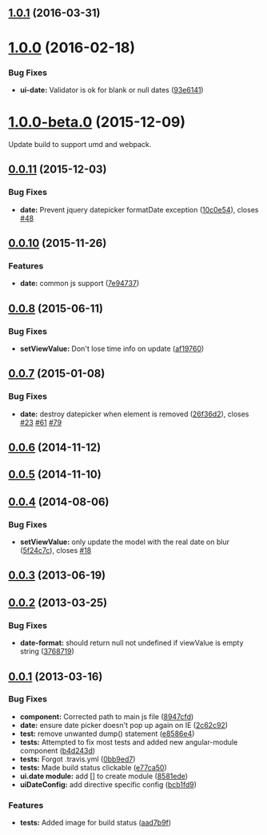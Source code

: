 <a name="1.0.1"></a>
## [1.0.1](https://github.com/angular-ui/ui-date/compare/1.0.0...v1.0.1) (2016-03-31)




<a name="1.0.0"></a>
# [1.0.0](https://github.com/angular-ui/ui-date/compare/1.0.0-beta.3...v1.0.0) (2016-02-18)


### Bug Fixes

* **ui-date:** Validator is ok for blank or null dates ([93e6141](https://github.com/angular-ui/ui-date/commit/93e6141))



<a name="1.0.0-beta.0"></a>
# [1.0.0-beta.0](https://github.com/angular-ui/ui-date/compare/0.0.11...v1.0.0-beta.0) (2015-12-09)

Update build to support umd and webpack.


<a name="0.0.11"></a>
## [0.0.11](https://github.com/Nexxa/ui-date/compare/0.0.10...v0.0.11) (2015-12-03)


### Bug Fixes

* **date:** Prevent jquery datepicker formatDate exception ([10c0e54](https://github.com/Nexxa/ui-date/commit/10c0e54)), closes [#48](https://github.com/Nexxa/ui-date/issues/48)



<a name="0.0.10"></a>
## [0.0.10](https://github.com/Nexxa/ui-date/compare/0.0.8...v0.0.10) (2015-11-26)


### Features

* **date:** common js support ([7e94737](https://github.com/Nexxa/ui-date/commit/7e94737))



<a name="0.0.8"></a>
## [0.0.8](https://github.com/Nexxa/ui-date/compare/0.0.7...0.0.8) (2015-06-11)


### Bug Fixes

* **setViewValue:** Don't lose time info on update ([af19760](https://github.com/Nexxa/ui-date/commit/af19760))



<a name="0.0.7"></a>
## [0.0.7](https://github.com/Nexxa/ui-date/compare/0.0.6...0.0.7) (2015-01-08)


### Bug Fixes

* **date:** destroy datepicker when element is removed ([26f36d2](https://github.com/Nexxa/ui-date/commit/26f36d2)), closes [#23](https://github.com/Nexxa/ui-date/issues/23) [#61](https://github.com/Nexxa/ui-date/issues/61) [#79](https://github.com/Nexxa/ui-date/issues/79)



<a name="0.0.6"></a>
## [0.0.6](https://github.com/Nexxa/ui-date/compare/0.0.5...0.0.6) (2014-11-12)




<a name="0.0.5"></a>
## [0.0.5](https://github.com/Nexxa/ui-date/compare/0.0.4...0.0.5) (2014-11-10)




<a name="0.0.4"></a>
## [0.0.4](https://github.com/Nexxa/ui-date/compare/0.0.3...0.0.4) (2014-08-06)


### Bug Fixes

* **setViewValue:** only update the model with the real date on blur ([5f24c7c](https://github.com/Nexxa/ui-date/commit/5f24c7c)), closes [#18](https://github.com/Nexxa/ui-date/issues/18)



<a name="0.0.3"></a>
## [0.0.3](https://github.com/Nexxa/ui-date/compare/0.0.2...0.0.3) (2013-06-19)




<a name="0.0.2"></a>
## [0.0.2](https://github.com/Nexxa/ui-date/compare/0.0.1...0.0.2) (2013-03-25)


### Bug Fixes

* **date-format:** should return null not undefined if viewValue is empty string ([3768719](https://github.com/Nexxa/ui-date/commit/3768719))



<a name="0.0.1"></a>
## [0.0.1](https://github.com/Nexxa/ui-date/compare/bcb1fd9...0.0.1) (2013-03-16)


### Bug Fixes

* **component:** Corrected path to main js file ([8947cfd](https://github.com/Nexxa/ui-date/commit/8947cfd))
* **date:** ensure date picker doesn't pop up again on IE ([2c62c92](https://github.com/Nexxa/ui-date/commit/2c62c92))
* **test:** remove unwanted dump() statement ([e8586e4](https://github.com/Nexxa/ui-date/commit/e8586e4))
* **tests:** Attempted to fix most tests and added new angular-module component ([b4d243d](https://github.com/Nexxa/ui-date/commit/b4d243d))
* **tests:** Forgot .travis.yml ([0bb9ed7](https://github.com/Nexxa/ui-date/commit/0bb9ed7))
* **tests:** Made build status clickable ([e77ca50](https://github.com/Nexxa/ui-date/commit/e77ca50))
* **ui.date module:** add [] to create module ([8581ede](https://github.com/Nexxa/ui-date/commit/8581ede))
* **uiDateConfig:** add directive specific config ([bcb1fd9](https://github.com/Nexxa/ui-date/commit/bcb1fd9))

### Features

* **tests:** Added image for build status ([aad7b9f](https://github.com/Nexxa/ui-date/commit/aad7b9f))
